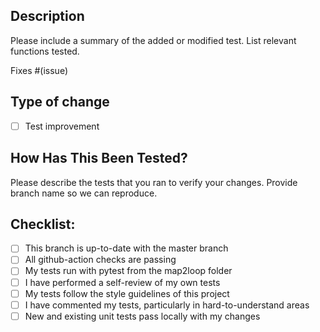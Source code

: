 ## Description

Please include a summary of the added or modified test. List relevant functions tested. 

Fixes #(issue)

## Type of change

- [ ] Test improvement

## How Has This Been Tested?

Please describe the tests that you ran to verify your changes. 
Provide branch name so we can reproduce. 

## Checklist: 

- [ ] This branch is up-to-date with the master branch
- [ ] All github-action checks are passing
- [ ] My tests run with pytest from the map2loop folder
- [ ] I have performed a self-review of my own tests
- [ ] My tests follow the style guidelines of this project
- [ ] I have commented my tests, particularly in hard-to-understand areas
- [ ] New and existing unit tests pass locally with my changes